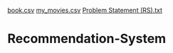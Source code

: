 [book.csv](https://github.com/OmkarBulland/Recommendation-System/files/10715486/book.csv)
[my_movies.csv](https://github.com/OmkarBulland/Recommendation-System/files/10715487/my_movies.csv)
[Problem Statement (RS).txt](https://github.com/OmkarBulland/Recommendation-System/files/10715467/Problem.Statement.RS.txt)
# Recommendation-System
